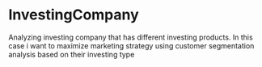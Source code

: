 # InvestingCompany
Analyzing investing company that has different investing products. In this case i want to maximize marketing strategy using customer segmentation analysis based on their investing type
